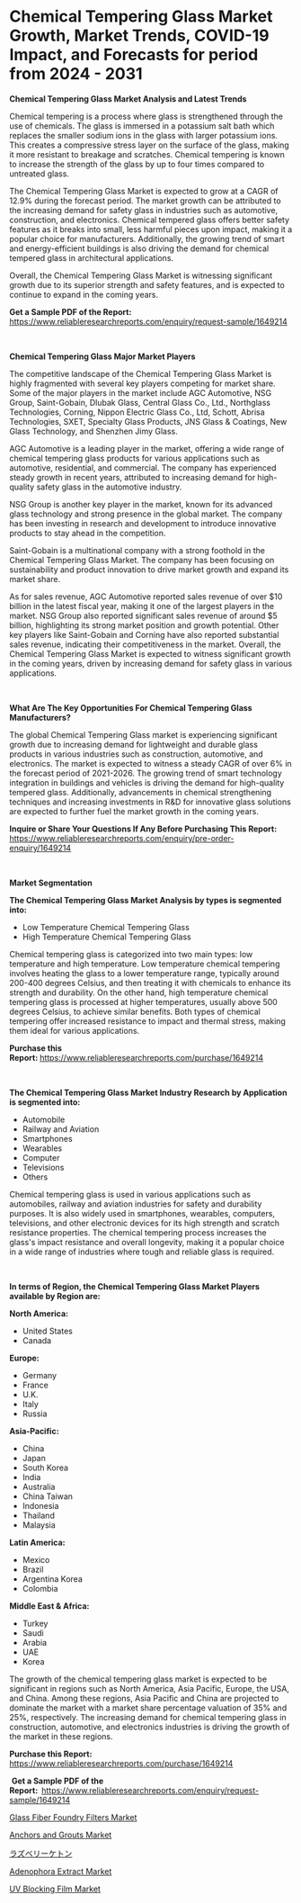 <p><h1>Chemical Tempering Glass Market Growth, Market Trends, COVID-19 Impact, and Forecasts for period from 2024 - 2031</h1></p><p><strong>Chemical Tempering Glass Market Analysis and Latest Trends</strong></p>
<p><p>Chemical tempering is a process where glass is strengthened through the use of chemicals. The glass is immersed in a potassium salt bath which replaces the smaller sodium ions in the glass with larger potassium ions. This creates a compressive stress layer on the surface of the glass, making it more resistant to breakage and scratches. Chemical tempering is known to increase the strength of the glass by up to four times compared to untreated glass.</p><p>The Chemical Tempering Glass Market is expected to grow at a CAGR of 12.9% during the forecast period. The market growth can be attributed to the increasing demand for safety glass in industries such as automotive, construction, and electronics. Chemical tempered glass offers better safety features as it breaks into small, less harmful pieces upon impact, making it a popular choice for manufacturers. Additionally, the growing trend of smart and energy-efficient buildings is also driving the demand for chemical tempered glass in architectural applications.</p><p>Overall, the Chemical Tempering Glass Market is witnessing significant growth due to its superior strength and safety features, and is expected to continue to expand in the coming years.</p></p>
<p><strong>Get a Sample PDF of the Report:&nbsp;</strong> <a href="https://www.reliableresearchreports.com/enquiry/request-sample/1649214">https://www.reliableresearchreports.com/enquiry/request-sample/1649214</a></p>
<p>&nbsp;</p>
<p><strong>Chemical Tempering Glass Major Market Players</strong></p>
<p><p>The competitive landscape of the Chemical Tempering Glass Market is highly fragmented with several key players competing for market share. Some of the major players in the market include AGC Automotive, NSG Group, Saint-Gobain, Dlubak Glass, Central Glass Co., Ltd., Northglass Technologies, Corning, Nippon Electric Glass Co., Ltd, Schott, Abrisa Technologies, SXET, Specialty Glass Products, JNS Glass & Coatings, New Glass Technology, and Shenzhen Jimy Glass.</p><p>AGC Automotive is a leading player in the market, offering a wide range of chemical tempering glass products for various applications such as automotive, residential, and commercial. The company has experienced steady growth in recent years, attributed to increasing demand for high-quality safety glass in the automotive industry.</p><p>NSG Group is another key player in the market, known for its advanced glass technology and strong presence in the global market. The company has been investing in research and development to introduce innovative products to stay ahead in the competition.</p><p>Saint-Gobain is a multinational company with a strong foothold in the Chemical Tempering Glass Market. The company has been focusing on sustainability and product innovation to drive market growth and expand its market share.</p><p>As for sales revenue, AGC Automotive reported sales revenue of over $10 billion in the latest fiscal year, making it one of the largest players in the market. NSG Group also reported significant sales revenue of around $5 billion, highlighting its strong market position and growth potential. Other key players like Saint-Gobain and Corning have also reported substantial sales revenue, indicating their competitiveness in the market. Overall, the Chemical Tempering Glass Market is expected to witness significant growth in the coming years, driven by increasing demand for safety glass in various applications.</p></p>
<p>&nbsp;</p>
<p><strong>What Are The Key Opportunities For Chemical Tempering Glass Manufacturers?</strong></p>
<p><p>The global Chemical Tempering Glass market is experiencing significant growth due to increasing demand for lightweight and durable glass products in various industries such as construction, automotive, and electronics. The market is expected to witness a steady CAGR of over 6% in the forecast period of 2021-2026. The growing trend of smart technology integration in buildings and vehicles is driving the demand for high-quality tempered glass. Additionally, advancements in chemical strengthening techniques and increasing investments in R&D for innovative glass solutions are expected to further fuel the market growth in the coming years.</p></p>
<p><strong>Inquire or Share Your Questions If Any Before Purchasing This Report:</strong> <a href="https://www.reliableresearchreports.com/enquiry/pre-order-enquiry/1649214">https://www.reliableresearchreports.com/enquiry/pre-order-enquiry/1649214</a></p>
<p>&nbsp;</p>
<p><strong>Market Segmentation</strong></p>
<p><strong>The Chemical Tempering Glass Market Analysis by types is segmented into:</strong></p>
<p><ul><li>Low Temperature Chemical Tempering Glass</li><li>High Temperature Chemical Tempering Glass</li></ul></p>
<p><p>Chemical tempering glass is categorized into two main types: low temperature and high temperature. Low temperature chemical tempering involves heating the glass to a lower temperature range, typically around 200-400 degrees Celsius, and then treating it with chemicals to enhance its strength and durability. On the other hand, high temperature chemical tempering glass is processed at higher temperatures, usually above 500 degrees Celsius, to achieve similar benefits. Both types of chemical tempering offer increased resistance to impact and thermal stress, making them ideal for various applications.</p></p>
<p><strong>Purchase this Report:&nbsp;</strong><a href="https://www.reliableresearchreports.com/purchase/1649214">https://www.reliableresearchreports.com/purchase/1649214</a></p>
<p>&nbsp;</p>
<p><strong>The Chemical Tempering Glass Market Industry Research by Application is segmented into:</strong></p>
<p><ul><li>Automobile</li><li>Railway and Aviation</li><li>Smartphones</li><li>Wearables</li><li>Computer</li><li>Televisions</li><li>Others</li></ul></p>
<p><p>Chemical tempering glass is used in various applications such as automobiles, railway and aviation industries for safety and durability purposes. It is also widely used in smartphones, wearables, computers, televisions, and other electronic devices for its high strength and scratch resistance properties. The chemical tempering process increases the glass's impact resistance and overall longevity, making it a popular choice in a wide range of industries where tough and reliable glass is required.</p></p>
<p>&nbsp;</p>
<p><strong>In terms of Region, the Chemical Tempering Glass Market Players available by Region are:</strong></p>
<p>
    <p> <strong> North America: </strong>
        <ul>
            <li>United States</li>
            <li>Canada</li>
        </ul>
        </p> 
    <p> <strong> Europe: </strong>
        <ul>
            <li>Germany</li>
            <li>France</li>
            <li>U.K.</li>
            <li>Italy</li>
            <li>Russia</li>
        </ul>
        </p> 
    <p> <strong> Asia-Pacific: </strong>
        <ul>
            <li>China</li>
            <li>Japan</li>
            <li>South Korea</li>
            <li>India</li>
            <li>Australia</li>
            <li>China Taiwan</li>
            <li>Indonesia</li>
            <li>Thailand</li>
            <li>Malaysia</li>
        </ul>
        </p> 
    <p> <strong> Latin America: </strong>
        <ul>
            <li>Mexico</li>
            <li>Brazil</li>
            <li>Argentina Korea</li>
            <li>Colombia</li>
        </ul>
        </p> 
    <p> <strong> Middle East & Africa: </strong>
        <ul>
            <li>Turkey</li>
            <li>Saudi</li>
            <li>Arabia</li>
            <li>UAE</li>
            <li>Korea</li>
        </ul>
    </p>
    </p>
<p><p>The growth of the chemical tempering glass market is expected to be significant in regions such as North America, Asia Pacific, Europe, the USA, and China. Among these regions, Asia Pacific and China are projected to dominate the market with a market share percentage valuation of 35% and 25%, respectively. The increasing demand for chemical tempering glass in construction, automotive, and electronics industries is driving the growth of the market in these regions.</p></p>
<p><strong>Purchase this Report: </strong><a href="https://www.reliableresearchreports.com/purchase/1649214">https://www.reliableresearchreports.com/purchase/1649214</a></p>
<p>&nbsp;<strong>Get a Sample PDF of the Report:&nbsp;&nbsp;</strong><a href="https://www.reliableresearchreports.com/enquiry/request-sample/1649214">https://www.reliableresearchreports.com/enquiry/request-sample/1649214</a></p>
<p><strong></strong></p>
<p><p><a href="https://view.publitas.com/reportprime-1/glass-fiber-foundry-filters-market-size-market-trends-and-growth-outlook-forecasted-for-period-from-2023-to-2030/">Glass Fiber Foundry Filters Market</a></p><p><a href="https://flame-sidecar-702.notion.site/Anchors-and-Grouts-Market-Research-Report-Provides-Critical-Insights-that-can-help-Shape-Business-De-1d6145ff2f9b4db3998a3dd00a67f563">Anchors and Grouts Market</a></p><p><a href="https://github.com/ycmtqqhvk3273/Market-Research-Report-List-1/blob/main/4507808191714.md">ラズベリーケトン</a></p><p><a href="https://issuu.com/reportprime-2/docs/adenophora-extract-market-size-2030.pptx">Adenophora Extract Market</a></p><p><a href="https://github.com/okotobwrhuteie/Market-Research-Report-List-1/blob/main/uv-blocking-film-market.md">UV Blocking Film Market</a></p></p>